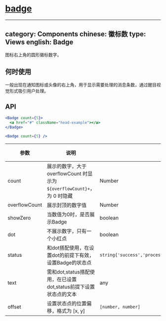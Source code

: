 # [badge](http://naotu.baidu.com/file/c995ff78f48755cfddf0ba55239239c7?token=2da506231e625dc9)

---
category: Components
chinese: 徽标数
type: Views
english: Badge
---

图标右上角的圆形徽标数字。

## 何时使用

一般出现在通知图标或头像的右上角，用于显示需要处理的消息条数，通过醒目视觉形式吸引用户处理。

## API

```jsx
<Badge count={5}>
  <a href="#" className="head-example"></a>
</Badge>
```


```jsx
<Badge count={5} />
```

| 参数           | 说明                             | 类型 |默认值 |
|----------------|--------------------------------|---------|--------|
| count          | 展示的数字，大于 overflowCount 时显示为 `${overflowCount}+`，为 0 时隐藏 | Number     |         |        |
| overflowCount  | 展示封顶的数字值                 | Number | 99     |
| showZero            | 当数值为0时，是否展示Badge       | boolean    |false  |
| dot            | 不展示数字，只有一个小红点       | boolean    |false  |
| status            | 和dot搭配使用，在设置dot的前提下有效，设置Badge的状态点       | `string{'success','processing','default','error','warning'}`   |''  |
| text            | 需和dot,status搭配使用，在已设置dot,status前提下设置状态点的文本      | any    |   |
| offset            | 设置状态点的位置偏移，格式为 [x, y]      | `[number, number]`   |   |


